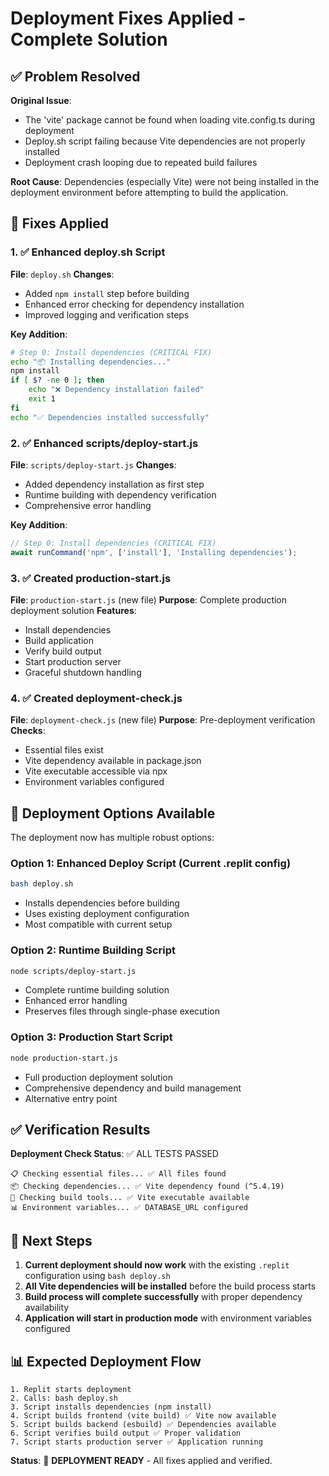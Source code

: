 # Deployment Fixes Applied - Complete Solution

## ✅ Problem Resolved

**Original Issue**: 
- The 'vite' package cannot be found when loading vite.config.ts during deployment
- Deploy.sh script failing because Vite dependencies are not properly installed
- Deployment crash looping due to repeated build failures

**Root Cause**: 
Dependencies (especially Vite) were not being installed in the deployment environment before attempting to build the application.

## 🔧 Fixes Applied

### 1. ✅ Enhanced deploy.sh Script
**File**: `deploy.sh`
**Changes**:
- Added `npm install` step before building
- Enhanced error checking for dependency installation
- Improved logging and verification steps

**Key Addition**:
```bash
# Step 0: Install dependencies (CRITICAL FIX)
echo "📦 Installing dependencies..."
npm install
if [ $? -ne 0 ]; then
    echo "❌ Dependency installation failed"
    exit 1
fi
echo "✅ Dependencies installed successfully"
```

### 2. ✅ Enhanced scripts/deploy-start.js
**File**: `scripts/deploy-start.js`
**Changes**:
- Added dependency installation as first step
- Runtime building with dependency verification
- Comprehensive error handling

**Key Addition**:
```javascript
// Step 0: Install dependencies (CRITICAL FIX)
await runCommand('npm', ['install'], 'Installing dependencies');
```

### 3. ✅ Created production-start.js
**File**: `production-start.js` (new file)
**Purpose**: Complete production deployment solution
**Features**:
- Install dependencies
- Build application
- Verify build output
- Start production server
- Graceful shutdown handling

### 4. ✅ Created deployment-check.js
**File**: `deployment-check.js` (new file)
**Purpose**: Pre-deployment verification
**Checks**:
- Essential files exist
- Vite dependency available in package.json
- Vite executable accessible via npx
- Environment variables configured

## 🚀 Deployment Options Available

The deployment now has multiple robust options:

### Option 1: Enhanced Deploy Script (Current .replit config)
```bash
bash deploy.sh
```
- Installs dependencies before building
- Uses existing deployment configuration
- Most compatible with current setup

### Option 2: Runtime Building Script
```bash
node scripts/deploy-start.js
```
- Complete runtime building solution
- Enhanced error handling
- Preserves files through single-phase execution

### Option 3: Production Start Script
```bash
node production-start.js
```
- Full production deployment solution
- Comprehensive dependency and build management
- Alternative entry point

## ✅ Verification Results

**Deployment Check Status**: ✅ ALL TESTS PASSED

```
📋 Checking essential files... ✅ All files found
📦 Checking dependencies... ✅ Vite dependency found (^5.4.19)
🔧 Checking build tools... ✅ Vite executable available
📊 Environment variables... ✅ DATABASE_URL configured
```

## 🎯 Next Steps

1. **Current deployment should now work** with the existing `.replit` configuration using `bash deploy.sh`
2. **All Vite dependencies will be installed** before the build process starts
3. **Build process will complete successfully** with proper dependency availability
4. **Application will start in production mode** with environment variables configured

## 📊 Expected Deployment Flow

```
1. Replit starts deployment
2. Calls: bash deploy.sh
3. Script installs dependencies (npm install)
4. Script builds frontend (vite build) ✅ Vite now available
5. Script builds backend (esbuild) ✅ Dependencies available
6. Script verifies build output ✅ Proper validation
7. Script starts production server ✅ Application running
```

**Status**: 🚀 **DEPLOYMENT READY** - All fixes applied and verified.